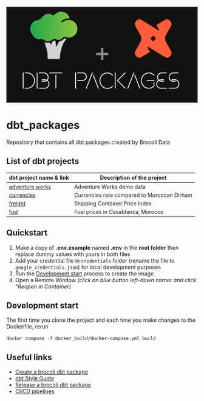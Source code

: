 ![Brocolib Logo](dbt_packages_github_banner.png)
# dbt_packages
Repository that contains all dbt packages created by Brocoli Data

## List of dbt projects
| dbt project name & link                          | Description of the project                  |
|--------------------------------------------------|---------------------------------------------|
| [adventure works](src/adventure_works/README.md) | Adventure Works demo data                   |
| [currencies](src/currencies/README.md)           | Currencies rate compared to Moroccan Dirham |
| [freight](src/freight/README.md)                 | Shipping Container Price Index              |
| [fuel](src/fuel/README.md)                       | Fuel prices in Casablanca, Morocco          |

## Quickstart
1. Make a copy of **.env.example** named **.env** in the **root folder**  then replace dummy values with yours in both files
2. Add your credential file in `credentials` folder (rename the file to `google_credentials.json`) for local development purposes
2. Run the [Development start](#development-start) process to create the image
3. Open a Remote Window  *(click on blue button left-down corner and click "Reopen in Container)*

## Development start
The first time you clone the project and each time you make changes to the Dockerfile, rerun
```
docker compose -f docker_build/docker-compose.yml build
```

## Useful links
- [Create a brocoli dbt package](src/brocoli_dbt_packages.md)
- [dbt Style Guide](src/dbt_style_guide.md)
- [Release a brocoli dbt package](release.MD)
- [CI/CD pipelines](.github/workflows/CI_CD_pipelines.md)
